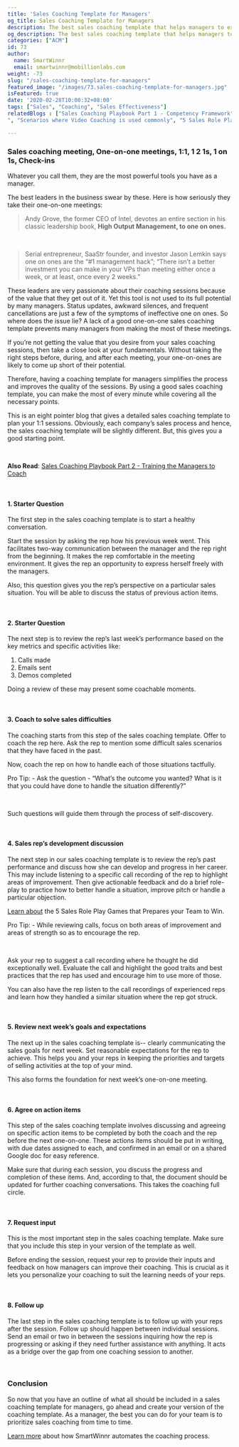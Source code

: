 ```yaml
---
title: 'Sales Coaching Template for Managers'
og_title: Sales Coaching Template for Managers
description: The best sales coaching template that helps managers to excel in their coaching game. A manager can use this coaching template to run highly successful coaching sessions.
og_description: The best sales coaching template that helps managers to excel in their coaching game. A manager can use this coaching template to run highly successful coaching sessions.
categories: ["ACM"]
id: 73
author:
  name: SmartWinnr
  email: smartwinnr@mobillionlabs.com
weight: -73
slug: "/sales-coaching-template-for-managers"
featured_image: "/images/73.sales-coaching-template-for-managers.jpg"
isFeatured: true
date: '2020-02-28T10:00:32+08:00'
tags: ["Sales", "Coaching", "Sales Effectiveness"]
relatedBlogs : ["Sales Coaching Playbook Part 1 - Competency Framework", "Sales Coaching Playbook Part 2 - Training the Managers to Coach", "Sales Coaching Playbook Part 3- How to Measure Success of Coaching
", "Scenarios where Video Coaching is used commonly", "5 Sales Role Play Games that Prepares your Team to Win"]

---
```


### **Sales coaching meeting, One-on-one meetings, 1:1, 1 2 1s, 1 on 1s, Check-ins**

Whatever you call them, they are the most powerful tools you have as a manager.

The best leaders in the business swear by these. Here is how seriously they take their one-on-one meetings:

> Andy Grove, the former CEO of Intel, devotes an entire section in his classic leadership book, **High Output Management, to one on ones.**

<br>

> Serial entrepreneur, SaaStr founder, and investor Jason Lemkin says one on ones are the  “#1 management hack”; “There isn’t a better investment you can make in your VPs than meeting either once a week, or at least, once every 2 weeks.” 


These leaders are very passionate about their coaching sessions because of the value that they get out of it. Yet this tool is not used to its full potential by many managers. Status updates, awkward silences, and frequent cancellations are just a few of the symptoms of ineffective one on ones.
So where does the issue lie? A lack of a good one-on-one sales coaching template prevents many managers from making the most of these meetings.

If you’re not getting the value that you desire from your sales coaching sessions, then take a close look at your fundamentals. Without taking the right steps before, during, and after each meeting, your one-on-ones are likely to come up short of their potential. 

Therefore, having a coaching template for managers simplifies the process and improves the quality of the sessions. By using a good sales coaching template, you can make the most of every minute while covering all the necessary points. 

This is an eight pointer blog that gives a detailed sales coaching template to plan your 1:1 sessions. Obviously, each company’s sales process and hence, the sales coaching template will be slightly different. But, this gives you a good starting point. 

<br>

**Also Read**: <a href="https://www.smartwinnr.com/post/sales-coaching-playbook-part-2-training-managers-to-coach/" target="_blank"> Sales Coaching Playbook Part 2 - Training the Managers to Coach</a>

<br>

#### **1. Starter Question**

The first step in the sales coaching template is to start a healthy conversation.

Start the session by asking the rep how his previous week went. This facilitates two-way communication between the manager and the rep right from the beginning. It makes the rep comfortable in the meeting environment. It gives the rep an opportunity to express herself freely with the managers. 

Also, this question gives you the rep’s perspective on a particular sales situation. You will be able to discuss the status of previous action items.

<br>

#### **2. Starter Question**

The next step is to review the rep’s last week’s performance based on the key metrics and specific activities like:

<ol>
<li> Calls made </li>
<li> Emails sent </li>
<li> Demos completed  </li>
</ol>

Doing a review of these may present some coachable moments.

<br>

#### **3. Coach to solve sales difficulties**

The coaching starts from this step of the sales coaching template. Offer to coach the rep here. Ask the rep to mention some difficult sales scenarios that they have faced in the past. 

Now, coach the rep on how to handle each of those situations tactfully. 

<div class="ml_pro_tip">
  <p><span class="ml_text_bold">Pro Tip: </span> - Ask the question - “What’s the outcome you wanted? What is it that you could have done to handle the situation differently?” </p>
</div>

<br>

Such questions will guide them through the process of self-discovery.


<br>

#### **4. Sales rep’s development discussion**

The next step in our sales coaching template is to review the rep’s past performance and discuss how she can develop and progress in her career. This may include listening to a specific call recording of the rep to highlight areas of improvement. Then give actionable feedback and do a brief role-play to practice how to better handle a situation, improve pitch or handle a particular objection. 

<a href="https://www.smartwinnr.com/post/5-sales-role-play-games-that-prepares-your-team-to-win/" target="_blank">Learn about</a> the 5 Sales Role Play Games that Prepares your Team to Win.

<div class="ml_pro_tip">
  <p><span class="ml_text_bold">Pro Tip: </span> - While reviewing calls, focus on both areas of improvement and areas of strength so as to encourage the rep.  </p>
</div>

<br>

Ask your rep to suggest a call recording where he thought he did exceptionally well. Evaluate the call and highlight the good traits and best practices that the rep has used and encourage him to use more of those. 

You can also have the rep listen to the call recordings of experienced reps and learn how they handled a similar situation where the rep got struck.

<br>

#### **5. Review next week’s goals and expectations**

The next up in the sales coaching template is-- clearly communicating the sales goals for next week. Set reasonable expectations for the rep to achieve. This helps you and your reps in keeping the priorities and targets of selling activities at the top of your mind.

This also forms the foundation for next week’s one-on-one meeting.

<br>

#### **6. Agree on action items**

This step of the sales coaching template involves discussing and agreeing on specific action items to be completed by both the coach and the rep before the next one-on-one. These actions items should be put in writing, with due dates assigned to each, and confirmed in an email or on a shared Google doc for easy reference. 

Make sure that during each session, you discuss the progress and completion of these items. And, according to that, the document should be updated for further coaching conversations. This takes the coaching full circle.

<br>

#### **7. Request input**

This is the most important step in the sales coaching template. Make sure that you include this step in your version of the template as well. 

Before ending the session, request your rep to provide their inputs and feedback on how managers can improve their coaching. This is crucial as it lets you personalize your coaching to suit the learning needs of your reps.

<br>

#### **8. Follow up**

The last step in the sales coaching template is to follow up with your reps after the session. Follow up should happen between individual sessions. Send an email or two in between the sessions inquiring how the rep is progressing or asking if they need further assistance with anything. It acts as a bridge over the gap from one coaching session to another.

<br>

### **Conclusion**

So now that you have an outline of what all should be included in a sales coaching template for managers, go ahead and create your version of the coaching template. As a manager, the best you can do for your team is to prioritize sales coaching from time to time.


<a href="https://www.smartwinnr.com/product/sales-coaching/" target="_blank">Learn more</a> about how SmartWinnr automates the coaching process.